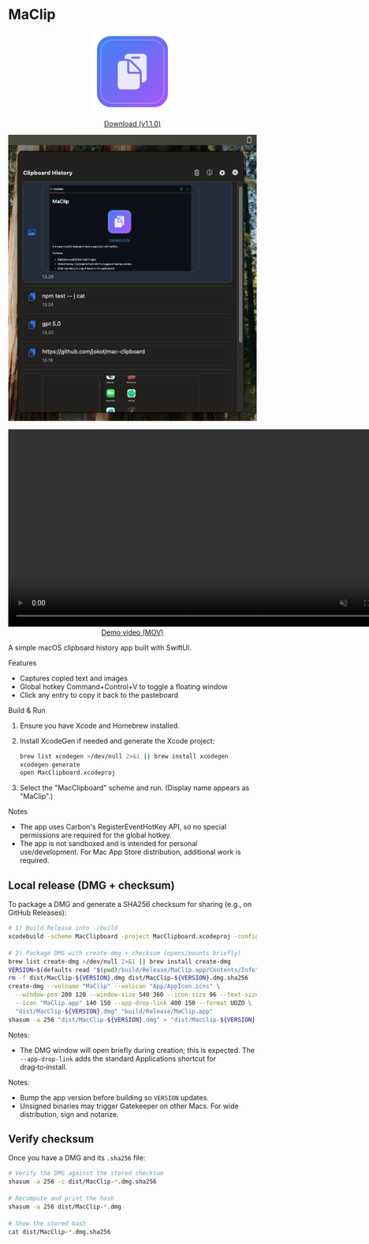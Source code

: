 MaClip
================

<p align="center">
  <img src="assets/maclip-icon.svg" alt="MaClip icon" width="160" height="160" />
</p>

<p align="center">
  <a href="https://github.com/jokot/mac-clipboard/releases/tag/v1.1.0">Download (v1.1.0)</a>
  
</p>

<p align="center">
  <img src="assets/macclip-screenshot.png" alt="MaClip screenshot" width="800" />
</p>

<p align="center">
  <video src="assets/macclip-demo.mov" width="800" controls loop muted playsinline></video>
  <br/>
  <a href="assets/macclip-demo.mov">Demo video (MOV)</a>
</p>

A simple macOS clipboard history app built with SwiftUI.

Features
- Captures copied text and images
- Global hotkey Command+Control+V to toggle a floating window
- Click any entry to copy it back to the pasteboard

Build & Run
1. Ensure you have Xcode and Homebrew installed.
2. Install XcodeGen if needed and generate the Xcode project:

   ```bash
   brew list xcodegen >/dev/null 2>&1 || brew install xcodegen
   xcodegen generate
   open MacClipboard.xcodeproj
   ```

3. Select the "MacClipboard" scheme and run. (Display name appears as "MaClip".)

Notes
- The app uses Carbon's RegisterEventHotKey API, so no special permissions are required for the global hotkey.
- The app is not sandboxed and is intended for personal use/development. For Mac App Store distribution, additional work is required.

Local release (DMG + checksum)
--------------------------------
To package a DMG and generate a SHA256 checksum for sharing (e.g., on GitHub Releases):

```bash
# 1) Build Release into ./build
xcodebuild -scheme MacClipboard -project MacClipboard.xcodeproj -configuration Release BUILD_DIR=$(pwd)/build clean build

# 2) Package DMG with create-dmg + checksum (opens/mounts briefly)
brew list create-dmg >/dev/null 2>&1 || brew install create-dmg
VERSION=$(defaults read "$(pwd)/build/Release/MaClip.app/Contents/Info" CFBundleShortVersionString)
rm -f dist/MacClip-${VERSION}.dmg dist/MacClip-${VERSION}.dmg.sha256
create-dmg --volname "MaClip" --volicon "App/AppIcon.icns" \
  --window-pos 200 120 --window-size 540 360 --icon-size 96 --text-size 12 \
  --icon "MaClip.app" 140 150 --app-drop-link 400 150 --format UDZO \
  "dist/MacClip-${VERSION}.dmg" "build/Release/MaClip.app"
shasum -a 256 "dist/MacClip-${VERSION}.dmg" > "dist/MacClip-${VERSION}.dmg.sha256"
```

Notes:
- The DMG window will open briefly during creation; this is expected. The `--app-drop-link` adds the standard Applications shortcut for drag‑to‑install.

Notes:
- Bump the app version before building so `VERSION` updates.
- Unsigned binaries may trigger Gatekeeper on other Macs. For wide distribution, sign and notarize.

Verify checksum
----------------
Once you have a DMG and its `.sha256` file:

```bash
# Verify the DMG against the stored checksum
shasum -a 256 -c dist/MacClip-*.dmg.sha256

# Recompute and print the hash
shasum -a 256 dist/MacClip-*.dmg

# Show the stored hash
cat dist/MacClip-*.dmg.sha256
```


